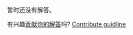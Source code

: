 
暂时还没有解答。

有兴趣[贡献你的解答](https://github.com/BFEdev/BFE.dev-solutions/blob/main/problem/implement-once_zh.md)吗? [Contribute guidline](https://github.com/BFEdev/BFE.dev-solutions#how-to-contribute)
